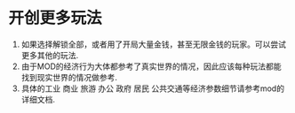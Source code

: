 # 开创更多玩法

1. 如果选择解锁全部，或者用了开局大量金钱，甚至无限金钱的玩家。可以尝试更多其他的玩法. <br>
2. 由于MOD的经济行为大体都参考了真实世界的情况，因此应该每种玩法都能找到现实世界的情况做参考. <br>
3. 具体的工业 商业 旅游 办公 政府 居民 公共交通等经济参数细节请参考mod的详细文档.<br>
